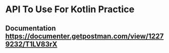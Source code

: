 # API To Use For Kotlin Practice 
## Documentation https://documenter.getpostman.com/view/12279232/T1LV83rX

